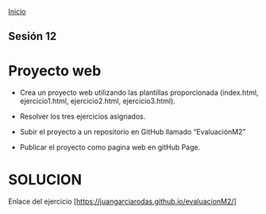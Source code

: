 <!-- No borrar o modificar -->
[Inicio](./index.md)

## Sesión 12 


<!-- Su documentación aquí -->


# Proyecto web

- Crea un proyecto web utilizando las plantillas proporcionada (index.html, ejercicio1.html, ejercicio2.html, ejercicio3.html).

- Resolver los tres ejercicios asignados.

- Subir el proyecto a un repositorio en GitHub llamado “EvaluaciónM2”

- Publicar el proyecto como pagina web en gitHub Page.

# SOLUCION

Enlace del ejercicio [https://juangarciarodas.github.io/evaluacionM2/]


